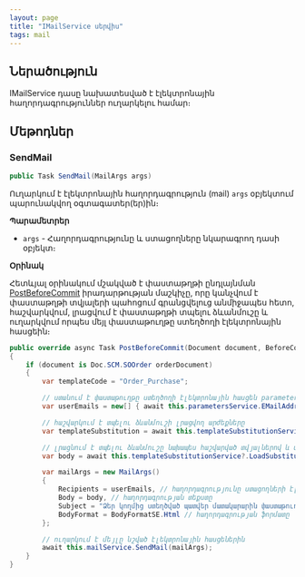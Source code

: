 ```yaml
---
layout: page
title: "IMailService սերվիս" 
tags: mail
---
```


## Ներածություն

IMailService դասը նախատեսված է էլեկտրոնային հաղորդագրություններ ուղարկելու համար։

## Մեթոդներ

### SendMail

```c#
public Task SendMail(MailArgs args)
```

Ուղարկում է էլեկտրոնային հաղորդագրություն (mail) `args` օբյեկտում պարունակվող օգտագատեր(եր)ին։

**Պարամետրեր**

* `args` - Հաղորդագրությունը և ստացողները նկարագրող դասի օբյեկտ։

**Օրինակ**

Հետևյալ օրինակում մշակված է փաստաթղթի ընդլայնման [PostBeforeCommit](../../extensions/definitions/document_extender.md#postbeforecommit) իրադարթության մաշկիչը, որը կանչվում է փաստաթղթի տվյալերի պահոցում գրանցվելուց անմիջապես հետո, հաշվարկվում, լրացվում է փաստաթղթի տպելու ձևանմուշը և ուղարկվում որպես մեյլ փաստաթուղթը ստեղծողի էլեկտրոնային հասցեին։

```c#
public override async Task PostBeforeCommit(Document document, BeforeCommitEventArgs args)
{
    if (document is Doc.SCM.SOOrder orderDocument)
    {
        var templateCode = "Order_Purchase";

        // ստանում է փաստաթուղթը ստեղծողի էլեկտրոնային հասցեն parametersService-ի EMailAddress պարամետրի միջոցով
        var userEmails = new[] { await this.parametersService.EMailAddress(orderDocument.CreatorSUID) };

        // հաշվարկում է տպելու ձևանմուշի լրացվող արժեքները 
        var templateSubstitution = await this.templateSubstitutionService.GetReadyTemplateSubstitution(orderDocument, templateCode, SubstitutionType.HTML, null);

        // լրացնում է տպելու ձևանմուշը նախապես հաշվարված տվյալներով և վերադարնում որպես տեքստ, որը հանդիսանալու է ուղարկվող հաղորդագրության տեքստ
        var body = await this.templateSubstitutionService?.LoadSubstituteAndGetContent(templateSubstitution.PrintTemplateSubstitution, templateCode, SubstitutionType.HTML);

        var mailArgs = new MailArgs()
        {
            Recipients = userEmails, // հաղորդագրությունը ստացողների էլեկտրոնային հասցեների ցուցակ
            Body = body, // հաղորդագրության տեքստը
            Subject = "Ձեր կողմից ստեղծված պատվեր մատակարարին փաստաթուղթը հաստատվել է:", // հաղորդագրության թեման
            BodyFormat = BodyFormatSE.Html // հաղորդագրության ֆորմատը
        };

        // ուղարկում է մեյլը նշված էլեկտրոնային հասցեներին 
        await this.mailService.SendMail(mailArgs);
    }       
}
```


